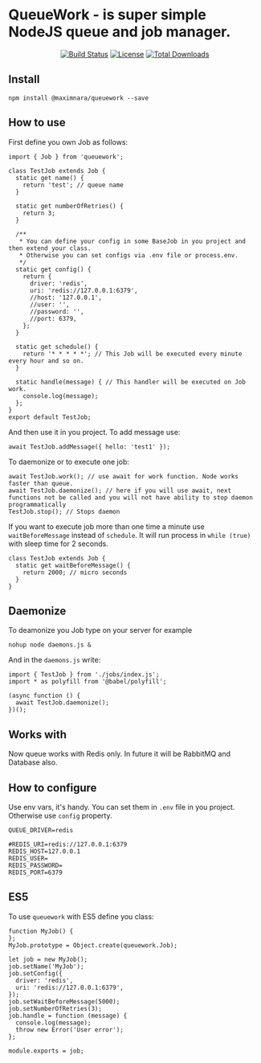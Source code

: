 # QueueWork - is super simple NodeJS queue and job manager.

<p align="center">
<a href="https://travis-ci.org/maximnara/queuework"><img src="https://travis-ci.org/maximnara/queuework.svg?branch=master" alt="Build Status"></a>
<a href="https://www.npmjs.com/package/@maximnara/queuework"><img src="https://img.shields.io/npm/l/@maximnara/queuework" alt="License"></a>
<a href="https://www.npmjs.com/package/@maximnara/queuework"><img src="https://img.shields.io/npm/dm/@maximnara/queuework" alt="Total Downloads"></a>
</p>

## Install
```
npm install @maximnara/queuework --save
```

## How to use
First define you own Job as follows:
```
import { Job } from 'queuework';

class TestJob extends Job {
  static get name() {
    return 'test'; // queue name
  }
  
  static get numberOfRetries() {
    return 3;
  }
  
  /**
   * You can define your config in some BaseJob in you project and then extend your class.
   * Otherwise you can set configs via .env file or process.env.
   */
  static get config() {
    return {
      driver: 'redis',
      uri: 'redis://127.0.0.1:6379',
      //host: '127.0.0.1',
      //user: '',
      //password: '',
      //port: 6379,
    };
  }
  
  static get schedule() {
    return '* * * * *'; // This Job will be executed every minute every hour and so on.
  }
  
  static handle(message) { // This handler will be executed on Job work.
    console.log(message);
  };
}
export default TestJob;
```

And then use it in you project. To add message use:
```
await TestJob.addMessage({ hello: 'test1' });
```

To daemonize or to execute one job:
```
await TestJob.work(); // use await for work function. Node works faster than queue.
await TestJob.daemonize(); // here if you will use await, next functions not be called and you will not have ability to stop daemon programmatically
TestJob.stop(); // Stops daemon
```

If you want to execute job more than one time a minute use `waitBeforeMessage` instead of `schedule`.
It will run process in `while (true)` with sleep time for 2 seconds.
```
class TestJob extends Job {
  static get waitBeforeMessage() {
    return 2000; // micro seconds
  }
}
```

## Daemonize
To deamonize you Job type on your server for example
```
nohup node daemons.js &
```

And in the `daemons.js` write:
```
import { TestJob } from './jobs/index.js';
import * as polyfill from '@babel/polyfill';

(async function () {
  await TestJob.daemonize();
})();
```

## Works with
Now queue works with Redis only. In future it will be RabbitMQ and Database also.

## How to configure
Use env vars, it's handy. You can set them in `.env` file in you project.
Otherwise use `config` property.

```
QUEUE_DRIVER=redis

#REDIS_URI=redis://127.0.0.1:6379
REDIS_HOST=127.0.0.1
REDIS_USER=
REDIS_PASSWORD=
REDIS_PORT=6379
```

## ES5
To use `queuework` with ES5 define you class:

```
function MyJob() {
};
MyJob.prototype = Object.create(queuework.Job);

let job = new MyJob();
job.setName('MyJob');
job.setConfig({
  driver: 'redis',
  uri: 'redis://127.0.0.1:6379',
});
job.setWaitBeforeMessage(5000);
job.setNumberOfRetries(3);
job.handle = function (message) {
  console.log(message);
  throw new Error('User error');
};

module.exports = job;
```
